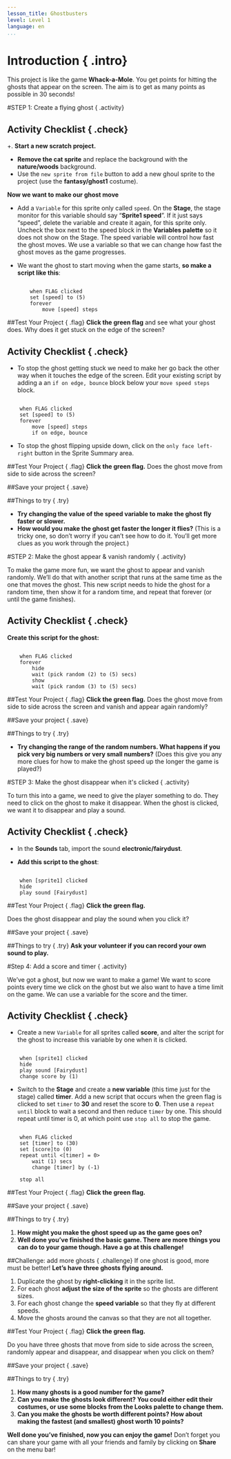 ```yaml
---
lesson_title: Ghostbusters
level: Level 1
language: en
...
```


# Introduction { .intro}
This project is like the game __Whack-a-Mole__. You get points for hitting the ghosts that appear on the screen. The aim is to get as many points as possible in 30 seconds!

#STEP 1: Create a flying ghost { .activity}

## Activity Checklist { .check}

+. __Start a new scratch project.__
+ __Remove the cat sprite__ and replace the background with the __nature/woods__
background.
+ Use the `new sprite from file` button to add a new ghoul
sprite to the project (use the __fantasy/ghost1__ costume). 

__Now we want to make our ghost move__

+ Add a `Variable` for this sprite only called `speed`.
On the __Stage__, the stage monitor for this variable should say “__Sprite1 speed__”.
If it just says “speed”, delete the variable and create it again, for this sprite only. Uncheck the box next to the speed block in the
__Variables palette__ so it does not show on the Stage.
The speed variable will control how fast the ghost moves. We use a variable so that we can change how fast the ghost moves as the game progresses.
+ We want the ghost to start moving when the game starts, __so make a script like this__:

    ```blocks

        when FLAG clicked
        set [speed] to (5)
        forever
            move [speed] steps
    ```
		
##Test Your Project { .flag}
__Click the green flag__ and see what your ghost does. Why does it get stuck on the edge of the screen?

## Activity Checklist { .check}

+ To stop the ghost getting stuck we need to make her go back the other way when it touches the edge of the screen. Edit your existing script by adding a  an `if on edge, bounce` block below your
`move speed steps` block.

```blocks

	when FLAG clicked
	set [speed] to (5)
	forever
		move [speed] steps
		if on edge, bounce
```
+ To stop the ghost flipping upside down, click on the `only face left-right` button in the Sprite Summary area.

##Test Your Project { .flag}
__Click the green flag.__ 
Does the ghost move from side to side across the screen?

##Save your project { .save}

##Things to try { .try}
+ __Try changing the value of the speed variable to make the ghost fly faster or slower.__
+ __How would you make the ghost get faster the longer it flies?__
(This is a tricky one, so don’t worry if you can’t see how to do it. You’ll get more clues as you work through the project.)

#STEP 2: Make the ghost appear & vanish randomly { .activity}

To make the game more fun, we want the ghost to appear and vanish randomly. We’ll do that with another script that runs at the same time as the one that moves the ghost. This new script needs to hide the ghost for a random time, then show it for a random time, and repeat that forever (or until the game finishes).

## Activity Checklist { .check}

__Create this script for the ghost:__

```blocks

	when FLAG clicked
	forever
		hide
		wait (pick random (2) to (5) secs)
		show
		wait (pick random (3) to (5) secs)

```
##Test Your Project { .flag}
__Click the green flag.__ 
Does the ghost move from side to side across the screen and vanish and appear again randomly?

##Save your project { .save}

##Things to try { .try}
+ __Try changing the range of the random numbers. What happens if you pick very big numbers or very small numbers?__
(Does this give you any more clues for how to make the ghost speed up the longer the game is played?)

#STEP 3: Make the ghost disappear when it's clicked { .activity}

To turn this into a game, we need to give the player something to do. They need to click on the ghost to make it disappear. When the ghost is clicked, we want it to disappear and play a sound.

## Activity Checklist { .check}

+ In the __Sounds__ tab, import the sound __electronic/fairydust__. 

+ __Add this script to the ghost__:

```blocks

	when [sprite1] clicked
	hide
	play sound [Fairydust]
```
##Test Your Project { .flag}
__Click the green flag.__ 

Does the ghost disappear and play the sound when you click it?

##Save your project { .save}

##Things to try { .try}
__Ask your volunteer if you can record your own sound to play.__

#Step 4: Add a score and timer { .activity}

We’ve got a ghost, but now we want to make a game! We want to score points every time we click on the ghost but we also want to have a time limit on the game. We can use a variable for the score and the timer.

## Activity Checklist { .check}

+ Create a new `Variable` for all sprites called __score__, and alter the script for the ghost to increase this variable by one when it is clicked.

```blocks

	when [sprite1] clicked
	hide
	play sound [Fairydust]
	change score by (1)
```
+ Switch to the __Stage__ and create a __new variable__ (this time just for the stage) called __timer__. Add a new script that occurs when the green flag is clicked to set `timer` to __30__ and reset the score to __0__. Then use a `repeat until` block to wait a second and then reduce `timer` by
one. This should repeat until timer is 0, at which point use `stop all` to stop the game.

```blocks

	when FLAG clicked
	set [timer] to (30)
	set [score]to (0)
	repeat until <[timer] = 0>
		wait (1) secs
		change [timer] by (-1)
	
	stop all
```


##Test Your Project { .flag}
__Click the green flag.__ 

##Save your project { .save}

##Things to try { .try}
1. __How might you make the ghost speed up as the game goes on?__
2. __Well done you’ve finished the basic game. There are more things you can do to your game though. Have a go at this challenge!__

##Challenge: add more ghosts { .challenge}
If one ghost is good, more must be better! __Let’s have three ghosts flying around.__
1. Duplicate the ghost by __right-clicking__ it in the sprite list.
2. For each ghost __adjust the size of the sprite__ so the ghosts are different sizes.
3. For each ghost change the __speed variable__ so that they fly at different speeds.
4. Move the ghosts around the canvas so that they are not all together.

##Test Your Project { .flag}
__Click the green flag.__ 

Do you have three ghosts that move from side to side across the screen, randomly appear and disappear, and disappear when you click on them?

##Save your project { .save}

##Things to try { .try}

1. __How many ghosts is a good number for the game?__
2. __Can you make the ghosts look different? You could either edit their costumes, or use some blocks from the Looks palette to change them.__
3. __Can you make the ghosts be worth different points? How about making the fastest (and smallest) ghost worth 10 points?__


__Well done you’ve finished, now you can enjoy the game!__
Don’t forget you can share your game with all your friends and family by clicking on __Share__ on the menu bar!
